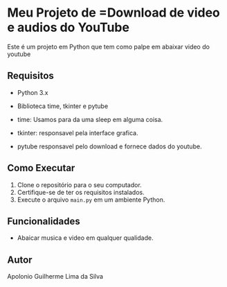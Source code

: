 # Meu Projeto de =Download de video e audios do YouTube

Este é um projeto em Python que tem como palpe em abaixar video do youtube

## Requisitos

- Python 3.x
- Biblioteca time, tkinter e pytube

- time: Usamos para da uma sleep em alguma coisa.
- tkinter: responsavel pela interface grafica.
- pytube responsavel pelo download e fornece dados do youtube.

## Como Executar

1. Clone o repositório para o seu computador.
2. Certifique-se de ter os requisitos instalados.
3. Execute o arquivo `main.py` em um ambiente Python.

## Funcionalidades

- Abaicar musica e video em qualquer qualidade.

## Autor

Apolonio Guilherme Lima da Silva
